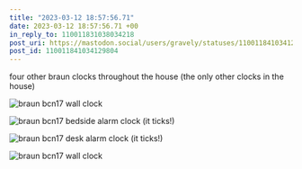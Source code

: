 ```yaml
---
title: "2023-03-12 18:57:56.71"
date: 2023-03-12 18:57:56.71 +00
in_reply_to: 110011831038034218
post_uri: https://mastodon.social/users/gravely/statuses/110011841034129804
post_id: 110011841034129804
---
```

four other braun clocks throughout the house (the only other clocks in the house)


![braun bcn17 wall clock](/images/110011840106327849.jpeg)

![braun bcn17 bedside alarm clock (it ticks!)](/images/110011840348304904.jpeg)

![braun bcn17 desk alarm clock (it ticks!)](/images/110011840485823515.jpeg)

![braun bcn17 wall clock](/images/110011840752536819.jpeg)

